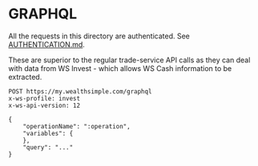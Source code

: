 # GRAPHQL

All the requests in this directory are authenticated. See [AUTHENTICATION.md](../../main/AUTHENTICATION.md).

These are superior to the regular trade-service API calls as they can deal with data from WS Invest - which allows WS Cash information to be extracted.

```http
POST https://my.wealthsimple.com/graphql
x-ws-profile: invest
x-ws-api-version: 12

{
    "operationName": ":operation",
    "variables": {
    },
    "query": "..."
}
```
